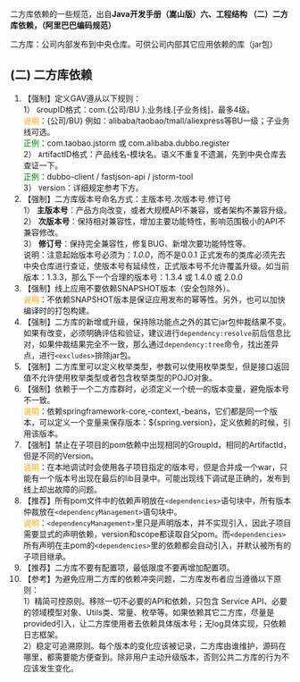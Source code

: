 

二方库依赖的一些规范，出自**Java开发手册（嵩山版）六、工程结构 （二）二方库依赖，（阿里巴巴编码规范）**

二方库：公司内部发布到中央仓库。可供公司内部其它应用依赖的库（jar包）

## (二) 二方库依赖

1. 【强制】定义GAV遵从以下规则：  
1） `G`roupID格式：com.{公司/BU }.业务线.[子业务线]，最多4级。   
<span style="color:orange">说明</span>：{公司/BU} 例如：alibaba/taobao/tmall/aliexpress等BU一级；子业务线可选。   
<span style="color:green">正例</span>：com.taobao.jstorm 或 com.alibaba.dubbo.register
<br>2） `A`rtifactID格式：产品线名-模块名。语义不重复不遗漏，先到中央仓库去查证一下。
<br><span style="color:green">正例</span>：dubbo-client / fastjson-api / jstorm-tool  
3） `V`ersion：详细规定参考下方。 
2. 【强制】二方库版本号命名方式：主版本号.次版本号.修订号  
1） <strong>主版本号</strong>：产品方向改变，或者大规模API不兼容，或者架构不兼容升级。   
2） <strong>次版本号</strong>：保持相对兼容性，增加主要功能特性，影响范围极小的API不兼容修改。  
3） <strong>修订号</strong>：保持完全兼容性，修复BUG、新增次要功能特性等。  
说明：注意起始版本号必须为：*1.0.0*，而不是0.0.1   正式发布的类库必须先去中央仓库进行查证，使版本号有延续性，正式版本号不允许覆盖升级。如当前版本：1.3.3，那么下一个合理的版本号：1.3.4 或 1.4.0 或 2.0.0 
3. 【强制】线上应用不要依赖SNAPSHOT版本（安全包除外）。<br>
<span style="color:orange">说明</span>：不依赖SNAPSHOT版本是保证应用发布的幂等性。另外，也可以加快编译时的打包构建。  
4. 【强制】二方库的新增或升级，保持除功能点之外的其它jar包仲裁结果不变。如果有改变，必须明确评估和验证，建议进行`dependency:resolve`前后信息比对，如果仲裁结果完全不一致，那么通过`dependency:tree`命令，找出差异点，进行`<excludes>`排除jar包。 
5. 【强制】二方库里可以定义枚举类型，参数可以使用枚举类型，但是接口返回值不允许使用枚举类型或者包含枚举类型的POJO对象。 
6. 【强制】依赖于一个二方库群时，必须定义一个统一的版本变量，避免版本号不一致。 <br>
<span style="color:orange">说明</span>：依赖springframework-core,-context,-beans，它们都是同一个版本，可以定义一个变量来保存版本：${spring.version}，定义依赖的时候，引用该版本。
7. 【强制】禁止在子项目的pom依赖中出现相同的GroupId，相同的ArtifactId，但是不同的Version。
<br><span style="color:orange">说明</span>：在本地调试时会使用各子项目指定的版本号，但是合并成一个war，只能有一个版本号出现在最后的lib目录中。可能出现线下调试是正确的，发布到线上却出故障的问题。 
8. 【推荐】所有pom文件中的依赖声明放在`<dependencies>`语句块中，所有版本仲裁放在`<dependencyManagement>`语句块中。 
<br><span style="color:orange">说明</span>：`<dependencyManagement>`里只是声明版本，并不实现引入，因此子项目需要显式的声明依赖，version和scope都读取自父pom。而`<dependencies>`所有声明在主pom的`<dependencies>`里的依赖都会自动引入，并默认被所有的子项目继承。 
9. 【推荐】二方库不要有配置项，最低限度不要再增加配置项。 
10. 【参考】为避免应用二方库的依赖冲突问题，二方库发布者应当遵循以下原则：<br> 
1）精简可控原则。移除一切不必要的API和依赖，只包含 Service API、必要的领域模型对象、Utils类、常量、枚举等。如果依赖其它二方库，尽量是provided引入，让二方库使用者去依赖具体版本号；无log具体实现，只依赖日志框架。<br>
2）稳定可追溯原则。每个版本的变化应该被记录，二方库由谁维护，源码在哪里，都需要能方便查到。除非用户主动升级版本，否则公共二方库的行为不应该发生变化。  